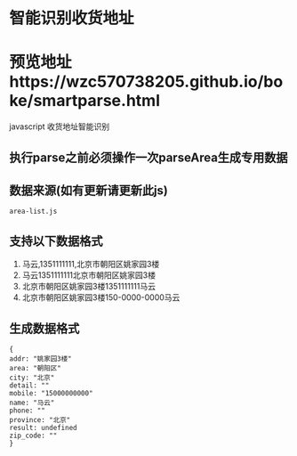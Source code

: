 # 智能识别收货地址
# 预览地址https://wzc570738205.github.io/boke/smartparse.html
javascript 收货地址智能识别

## 执行parse之前必须操作一次parseArea生成专用数据

## 数据来源(如有更新请更新此js)
```
area-list.js
```
## 支持以下数据格式

1. 马云,1351111111,北京市朝阳区姚家园3楼
2. 马云1351111111北京市朝阳区姚家园3楼
3. 北京市朝阳区姚家园3楼1351111111马云
4. 北京市朝阳区姚家园3楼150-0000-0000马云

## 生成数据格式
```
{
addr: "姚家园3楼"
area: "朝阳区"
city: "北京"
detail: ""
mobile: "15000000000"
name: "马云"
phone: ""
province: "北京"
result: undefined
zip_code: ""
}
```

